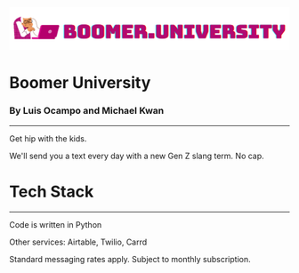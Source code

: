 ![Boomer University](logo.png)

# Boomer University

### By Luis Ocampo and Michael Kwan
***

Get hip with the kids.

We'll send you a text every day with a new Gen Z slang term. No cap.

# Tech Stack

***

Code is written in Python

Other services: Airtable, Twilio, Carrd


Standard messaging rates apply. Subject to monthly subscription.


